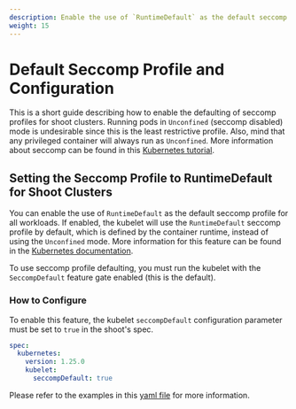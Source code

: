 ```yaml
---
description: Enable the use of `RuntimeDefault` as the default seccomp profile through `spec.kubernetes.kubelet.seccompDefault`
weight: 15
---
```


# Default Seccomp Profile and Configuration 

This is a short guide describing how to enable the defaulting of seccomp profiles for shoot clusters. Running pods in `Unconfined` (seccomp disabled) mode is undesirable since this is the least restrictive profile. Also, mind that any privileged container will always run as `Unconfined`. More information about seccomp can be found in this [Kubernetes tutorial](https://kubernetes.io/docs/tutorials/security/seccomp/).

## Setting the Seccomp Profile to RuntimeDefault for Shoot Clusters

You can enable the use of `RuntimeDefault` as the default seccomp profile for all workloads. If enabled, the kubelet will use the `RuntimeDefault` seccomp profile by default, which is defined by the container runtime, instead of using the `Unconfined` mode. More information for this feature can be found in the [Kubernetes documentation](https://kubernetes.io/docs/tutorials/security/seccomp/#enable-the-use-of-runtimedefault-as-the-default-seccomp-profile-for-all-workloads).

To use seccomp profile defaulting, you must run the kubelet with the `SeccompDefault` feature gate enabled (this is the default).

### How to Configure

To enable this feature, the kubelet `seccompDefault` configuration parameter must be set to `true` in the shoot's spec.

```yaml
spec:
  kubernetes:
    version: 1.25.0
    kubelet:
      seccompDefault: true
```

Please refer to the examples in this [yaml file](../../../example/90-shoot.yaml) for more information.
